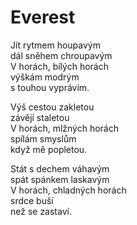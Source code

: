 # Everest

Jít rytmem houpavým  
dál sněhem chroupavým  
V horách, bílých horách  
výškám modrým  
s touhou vyprávím.

Výš cestou zakletou  
závějí staletou  
V horách, mlžných horách  
spílám smyslům  
když mě popletou.

Stát s dechem váhavým  
spát spánkem laskavým  
V horách, chladných horách  
srdce buší  
než se zastaví.
